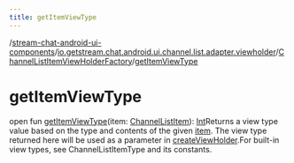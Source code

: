 ```yaml
---
title: getItemViewType
---
```

/[stream-chat-android-ui-components](../../index.md)/[io.getstream.chat.android.ui.channel.list.adapter.viewholder](../index.md)/[ChannelListItemViewHolderFactory](index.md)/[getItemViewType](getItemViewType.md)  
  
  
  
# getItemViewType  
open fun [getItemViewType](getItemViewType.md)(item: [ChannelListItem](../../io.getstream.chat.android.ui.channel.list.adapter/ChannelListItem/index.md)): [Int](https://kotlinlang.org/api/latest/jvm/stdlib/kotlin/-int/index.html)Returns a view type value based on the type and contents of the given [item](getItemViewType.md). The view type returned here will be used as a parameter in [createViewHolder](createViewHolder.md).For built-in view types, see ChannelListItemType and its constants.
